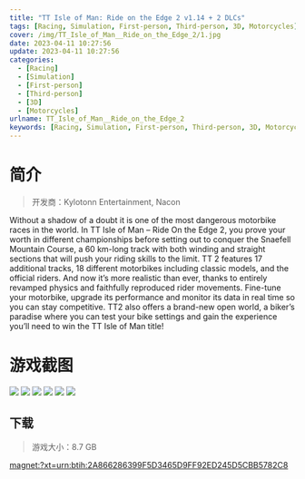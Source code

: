 ```yaml
---
title: "TT Isle of Man: Ride on the Edge 2 v1.14 + 2 DLCs"
tags: [Racing, Simulation, First-person, Third-person, 3D, Motorcycles]
cover: /img/TT_Isle_of_Man__Ride_on_the_Edge_2/1.jpg
date: 2023-04-11 10:27:56
update: 2023-04-11 10:27:56
categories: 
  - [Racing]
  - [Simulation]
  - [First-person]
  - [Third-person]
  - [3D]
  - [Motorcycles]
urlname: TT_Isle_of_Man__Ride_on_the_Edge_2
keywords: [Racing, Simulation, First-person, Third-person, 3D, Motorcycles]
---
```

# 简介

> 开发商：Kylotonn Entertainment, Nacon

Without a shadow of a doubt it is one of the most dangerous motorbike races in the world. In TT Isle of Man – Ride On the Edge 2, you prove your worth in different championships before setting out to conquer the Snaefell Mountain Course, a 60 km-long track with both winding and straight sections that will push your riding skills to the limit. TT 2 features 17 additional tracks, 18 different motorbikes including classic models, and the official riders. And now it’s more realistic than ever, thanks to entirely revamped physics and faithfully reproduced rider movements. Fine-tune your motorbike, upgrade its performance and monitor its data in real time so you can stay competitive. TT2 also offers a brand-new open world, a biker’s paradise where you can test your bike settings and gain the experience you’ll need to win the TT Isle of Man title!

# 游戏截图

![](/img/TT_Isle_of_Man__Ride_on_the_Edge_2/2.jpg)
![](/img/TT_Isle_of_Man__Ride_on_the_Edge_2/3.jpg)
![](/img/TT_Isle_of_Man__Ride_on_the_Edge_2/4.jpg)
![](/img/TT_Isle_of_Man__Ride_on_the_Edge_2/5.jpg)
![](/img/TT_Isle_of_Man__Ride_on_the_Edge_2/6.jpg)
![](/img/TT_Isle_of_Man__Ride_on_the_Edge_2/7.jpg)


## 下载

> 游戏大小：8.7 GB

[magnet:?xt=urn:btih:2A866286399F5D3465D9FF92ED245D5CBB5782C8](magnet:?xt=urn:btih:2A866286399F5D3465D9FF92ED245D5CBB5782C8)